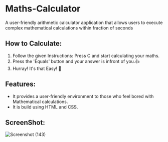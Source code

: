 # Maths-Calculator
A user-friendly arithmetic calculator application that allows users to execute complex mathematical calculations within fraction of seconds
## How to Calculate:
 1. Follow the given Instructions: Press C and start calculating your maths.
 2. Press the 'Equals' button and your answer is infront of you.👍
 3. Hurray! It's that Easy! 👏
## Features:
 - It provides a user-friendly environment to those who feel bored with Mathematical calculations.
 - It is build using HTML and CSS.
## ScreenShot: 
![Screenshot (143)](https://user-images.githubusercontent.com/99742201/164977951-37c234cc-e6b7-4273-8331-ab790a6a9144.png)
